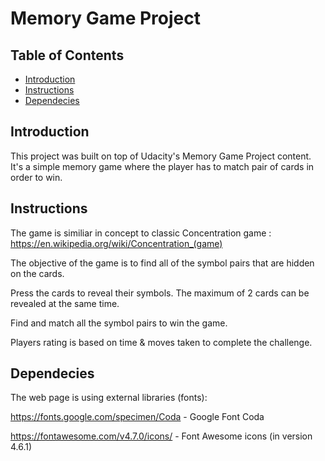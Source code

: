 # Memory Game Project

## Table of Contents

* [Introduction](#Introduction)
* [Instructions](#Instructions)
* [Dependecies](#Dependencies) 

## Introduction

This project was built on top of Udacity's Memory Game Project content. It's a simple memory game where the player has to match pair of cards in order to win.

## Instructions

The game is similiar in concept to classic Concentration game : https://en.wikipedia.org/wiki/Concentration_(game) 

The objective of the game is to find all of the symbol pairs that are hidden on the cards. 

Press the cards to reveal their symbols. The maximum of 2 cards can be revealed at the same time. 

Find and match all the symbol pairs to win the game.

Players rating is based on time & moves taken to complete the challenge. 

## Dependecies

The web page is using external libraries (fonts): 

https://fonts.google.com/specimen/Coda - Google Font Coda 

https://fontawesome.com/v4.7.0/icons/ - Font Awesome icons (in version 4.6.1)

